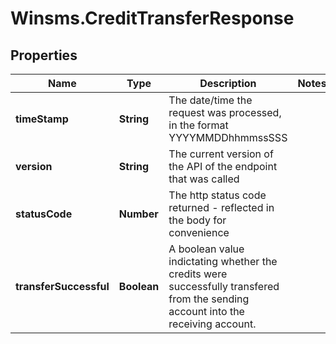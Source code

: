 # Winsms.CreditTransferResponse

## Properties
Name | Type | Description | Notes
------------ | ------------- | ------------- | -------------
**timeStamp** | **String** | The date/time the request was processed, in the format YYYYMMDDhhmmssSSS | 
**version** | **String** | The current version of the API of the endpoint that was called | 
**statusCode** | **Number** | The http status code returned - reflected in the body for convenience | 
**transferSuccessful** | **Boolean** | A boolean value indictating whether the credits were successfully transfered from the sending account into the receiving account. | 


